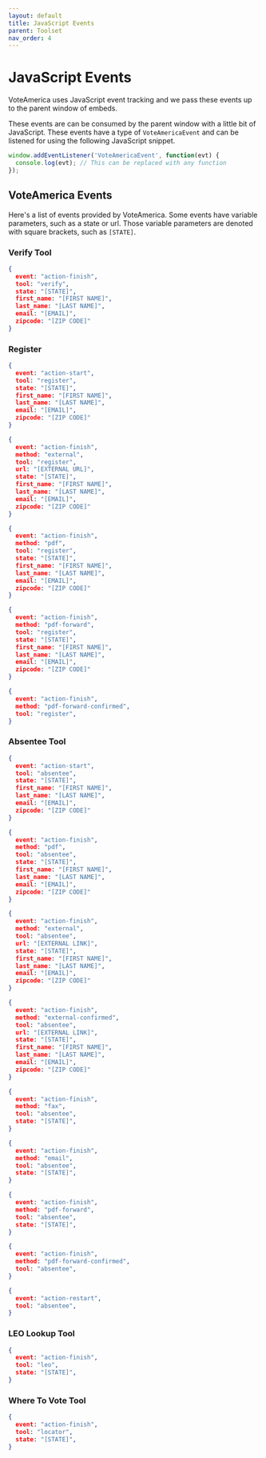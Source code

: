 ```yaml
---
layout: default
title: JavaScript Events
parent: Toolset
nav_order: 4
---
```


# JavaScript Events

VoteAmerica uses JavaScript event tracking and we pass these events up to the parent window of embeds.

These events are can be consumed by the parent window with a little bit of JavaScript. These events have a type of `VoteAmericaEvent` and can be listened for using the following JavaScript snippet.

```js
window.addEventListener('VoteAmericaEvent', function(evt) {
  console.log(evt); // This can be replaced with any function
});
```

## VoteAmerica Events

Here's a list of events provided by VoteAmerica. Some events have variable parameters, such as a state or url. Those variable parameters are denoted with square brackets, such as `[STATE]`.

### Verify Tool

```json
{
  event: "action-finish",
  tool: "verify",
  state: "[STATE]",
  first_name: "[FIRST NAME]",
  last_name: "[LAST NAME]",
  email: "[EMAIL]",
  zipcode: "[ZIP CODE]"    
}
```

### Register

```json
{
  event: "action-start",
  tool: "register",
  state: "[STATE]", 
  first_name: "[FIRST NAME]",
  last_name: "[LAST NAME]",
  email: "[EMAIL]",
  zipcode: "[ZIP CODE]"      
}

{
  event: "action-finish",
  method: "external",
  tool: "register",
  url: "[EXTERNAL URL]",
  state: "[STATE]",
  first_name: "[FIRST NAME]",
  last_name: "[LAST NAME]",
  email: "[EMAIL]",
  zipcode: "[ZIP CODE]"
}

{
  event: "action-finish",
  method: "pdf",
  tool: "register",
  state: "[STATE]",
  first_name: "[FIRST NAME]",
  last_name: "[LAST NAME]",
  email: "[EMAIL]",
  zipcode: "[ZIP CODE]"   
}

{
  event: "action-finish",
  method: "pdf-forward",
  tool: "register",
  state: "[STATE]",
  first_name: "[FIRST NAME]",
  last_name: "[LAST NAME]",
  email: "[EMAIL]",
  zipcode: "[ZIP CODE]"
}

{
  event: "action-finish",
  method: "pdf-forward-confirmed",
  tool: "register",
}
```

### Absentee Tool

```json
{
  event: "action-start",
  tool: "absentee",
  state: "[STATE]",
  first_name: "[FIRST NAME]",
  last_name: "[LAST NAME]",
  email: "[EMAIL]",
  zipcode: "[ZIP CODE]"
}

{
  event: "action-finish",
  method: "pdf",
  tool: "absentee",
  state: "[STATE]",
  first_name: "[FIRST NAME]",
  last_name: "[LAST NAME]",
  email: "[EMAIL]",
  zipcode: "[ZIP CODE]"
}

{
  event: "action-finish",
  method: "external",
  tool: "absentee",
  url: "[EXTERNAL LINK]",
  state: "[STATE]",
  first_name: "[FIRST NAME]",
  last_name: "[LAST NAME]",
  email: "[EMAIL]",
  zipcode: "[ZIP CODE]"
}

{
  event: "action-finish",
  method: "external-confirmed",
  tool: "absentee",
  url: "[EXTERNAL LINK]",
  state: "[STATE]",
  first_name: "[FIRST NAME]",
  last_name: "[LAST NAME]",
  email: "[EMAIL]",
  zipcode: "[ZIP CODE]"
}

{
  event: "action-finish",
  method: "fax",
  tool: "absentee",
  state: "[STATE]",
}

{
  event: "action-finish",
  method: "email",
  tool: "absentee",
  state: "[STATE]",
}

{
  event: "action-finish",
  method: "pdf-forward",
  tool: "absentee",
  state: "[STATE]",
}

{
  event: "action-finish",
  method: "pdf-forward-confirmed",
  tool: "absentee",
}

{
  event: "action-restart",
  tool: "absentee",
}
```

### LEO Lookup Tool

```json
{
  event: "action-finish",
  tool: "leo",
  state: "[STATE]",
}
```

### Where To Vote Tool

```json
{
  event: "action-finish",
  tool: "locator",
  state: "[STATE]",
}
```
